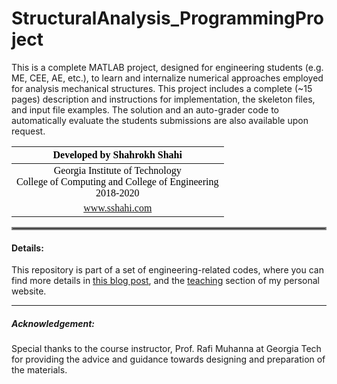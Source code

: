 # StructuralAnalysis_ProgrammingProject
This is a complete MATLAB project, designed for engineering students (e.g. ME, CEE, AE, etc.), to learn and internalize numerical approaches employed for analysis mechanical structures. This project includes a complete (~15 pages) description and instructions for implementation, the skeleton files, and input file examples. The solution and an auto-grader code to automatically evaluate the students submissions are also available upon request.


| <div style="text-align:center"><span style="color:black; font-family:Georgia; font-size:1em;">Developed by Shahrokh Shahi</span></div>|
|:----------|
| <div style="text-align:center"><span style="color:black; font-family:Georgia; font-size:1em;">Georgia Institute of Technology <br> College of Computing and College of Engineering <br> 2018-2020</span></div>|
| <div style="text-align:center"><span style="color:black; font-family:Georgia; font-size:1em;"><a  href="https://www.sshahi.com" target="_blank">www.sshahi.com</span></div>|


<hr style="border:2px solid gray;">

#### Details:
This repository is part of a set of engineering-related codes, where you can find more details in <a href="https://www.sshahi.com/projects/cse-fem-demo/" target="_blank">this blog post</a>, and the <a href="https://www.sshahi.com/teaching/" target="_blank">teaching</a> section of my personal website.


----
##### Acknowledgement: 
Special thanks to the course instructor, Prof. Rafi Muhanna at Georgia Tech for providing the advice and guidance towards designing and preparation of the materials.
